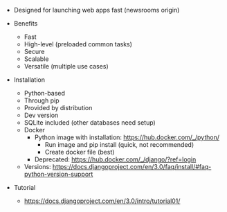 - Designed for launching web apps fast (newsrooms origin)

- Benefits
  - Fast
  - High-level (preloaded common tasks)
  - Secure
  - Scalable
  - Versatile (multiple use cases)

- Installation
  - Python-based
  - Through pip
  - Provided by distribution
  - Dev version
  - SQLite included (other databases need setup)
  - Docker
    - Python image with installation: https://hub.docker.com/_/python/
      - Run image and pip install (quick, not recommended)
      - Create docker file (best)
    - Deprecated: https://hub.docker.com/_/django/?ref=login
  - Versions: https://docs.djangoproject.com/en/3.0/faq/install/#faq-python-version-support

- Tutorial
  - https://docs.djangoproject.com/en/3.0/intro/tutorial01/
